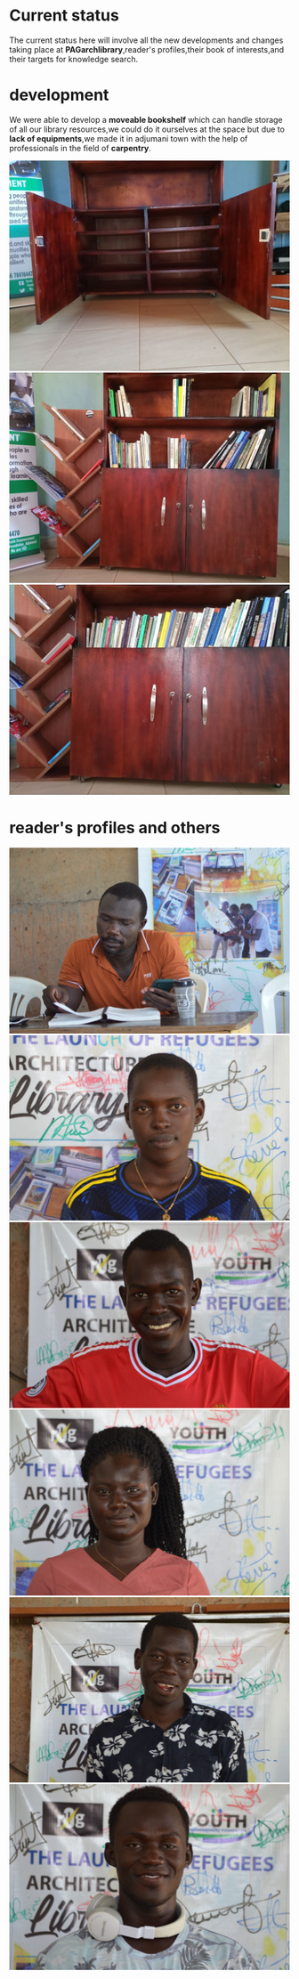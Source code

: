 # Current status 
The current status here will involve all the new developments and changes taking place at **PAGarchlibrary**,reader's profiles,their book of interests,and their targets for knowledge search.
# development
We were able to develop a **moveable bookshelf** which can handle storage of all our library resources,we could do it ourselves at the space but due to **lack of equipments**,we made it in adjumani town with the help of professionals in the field of **carpentry**.

![](images/IMG_20220515_225307_668.jpg)
![](images/IMG_20220516_091235_568.jpg)
![](images/IMG_20220516_092008_073.jpg)
# reader's profiles and others
![](images/IMG_20220516_092853_842.jpg)
![](images/IMG_20220516_192034_696.jpg)
![](images/ELI.jpg)
![](images/IMG_20220516_193925_996.jpg)
![](images/IMG_20220516_194522_841.jpg)
![](images/IMG_20220516_195047_816.jpg)




